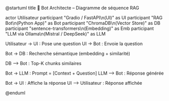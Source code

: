 @startuml
title 🤖 Bot Architecte – Diagramme de séquence RAG

actor Utilisateur
participant "Gradio / FastAPI\n(UI)" as UI
participant "RAG Bot\n(Python App)" as Bot
participant "ChromaDB\n(Vector Store)" as DB
participant "sentence-transformers\n(Embedding)" as Emb
participant "LLM via Ollama\n(Mistral / DeepSeek)" as LLM

Utilisateur -> UI : Pose une question
UI -> Bot : Envoie la question

Bot -> DB : Recherche sémantique (embedding + similarité)

DB --> Bot : Top-K chunks similaires

Bot -> LLM : Prompt = [Context + Question]
LLM --> Bot : Réponse générée

Bot -> UI : Affiche la réponse
UI --> Utilisateur : Réponse affichée

@enduml